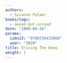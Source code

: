 ```yaml
---
authors:
  - Suzanne Palmer
books/tags:
  - owned-but-unread
date: "1800-04-28"
params:
  isbn13: "9780756415068"
  year: "2020"
title: Driving The Deep
weight: 1
---
```


<!--more-->
